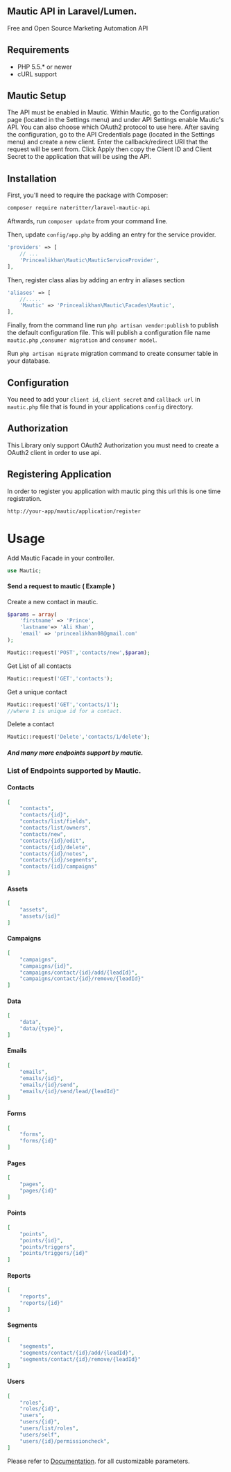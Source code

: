 ## Mautic API in Laravel/Lumen.
Free and Open Source Marketing Automation API

## Requirements
* PHP 5.5.* or newer
* cURL support

## Mautic Setup
The API must be enabled in Mautic. Within Mautic, go to the Configuration page (located in the Settings menu) and under API Settings enable
Mautic's API.  You can also choose which OAuth2 protocol to use here.  After saving the configuration, go to the API Credentials page
(located in the Settings menu) and create a new client.  Enter the callback/redirect URI that the request will be sent from.  Click Apply
then copy the Client ID and Client Secret to the application that will be using the API.

## Installation

First, you'll need to require the package with Composer:
```sh
composer require nateritter/laravel-mautic-api
```
Aftwards, run `composer update` from your command line.

Then, update `config/app.php` by adding an entry for the service provider.

```php
'providers' => [
	// ...
	'Princealikhan\Mautic\MauticServiceProvider',
],
```
Then, register class alias by adding an entry in aliases section
```php
'aliases' => [
    //.....
    'Mautic' => 'Princealikhan\Mautic\Facades\Mautic',
],
```
Finally, from the command line run `php artisan vendor:publish` to publish the default configuration file. 
This will publish a configuration file name `mautic.php` ,`consumer migration` and `consumer model`.

Run `php artisan migrate` migration command to create consumer table in your database. 

## Configuration
You need to add your `client id`, `client secret` and  `callback url`  in `mautic.php` file that is found in your applications `config` directory.

## Authorization
This Library only support OAuth2 Authorization
you must need to create a OAuth2 client in order to use api.

## Registering Application
In order to register you application with mautic ping this url this is one time registration.
```url
http://your-app/mautic/application/register
```


# Usage
Add Mautic Facade in your controller.
```php
use Mautic;
```
#### Send a request to mautic ( Example )
Create a new contact in mautic.
```php
$params = array(
    'firstname' => 'Prince',
    'lastname'=> 'Ali Khan',
    'email' => 'princealikhan08@gmail.com'
);

Mautic::request('POST','contacts/new',$param);
```
Get List of all contacts
```php
Mautic::request('GET','contacts');
```
Get a unique contact
```php
Mautic::request('GET','contacts/1');
//where 1 is unique id for a contact.
```

Delete a contact
```php
Mautic::request('Delete','contacts/1/delete');
```
##### And many more endpoints support by mautic.
### List of Endpoints supported by Mautic.

#### Contacts 
```json
[
    "contacts",
    "contacts/{id}",
    "contacts/list/fields",
    "contacts/list/owners",
    "contacts/new",
    "contacts/{id}/edit",
    "contacts/{id}/delete",
    "contacts/{id}/notes",
    "contacts/{id}/segments",
    "contacts/{id}/campaigns"
]
```

#### Assets 
```json
[
    "assets",
    "assets/{id}"
]
```

#### Campaigns 
```json
[
    "campaigns",
    "campaigns/{id}",
    "campaigns/contact/{id}/add/{leadId}",
    "campaigns/contact/{id}/remove/{leadId}"
]
```

#### Data 
```json
[
    "data",
    "data/{type}",
]
```
#### Emails 
```json
[
    "emails",
    "emails/{id}",
    "emails/{id}/send",
    "emails/{id}/send/lead/{leadId}"
]
```

#### Forms 
```json
[
    "forms",
    "forms/{id}"
]
```
#### Pages 
```json
[
    "pages",
    "pages/{id}"
]
```
#### Points 
```json
[
    "points",
    "points/{id}",
    "points/triggers",
    "points/triggers/{id}"
]
```
#### Reports 
```json
[
    "reports",
    "reports/{id}"
]
```
#### Segments 
```json
[
    "segments",
    "segments/contact/{id}/add/{leadId}",
    "segments/contact/{id}/remove/{leadId}"
]
```
#### Users 
```json
[
    "roles",
    "roles/{id}",
    "users",
    "users/{id}",
    "users/list/roles",
    "users/self",
    "users/{id}/permissioncheck",
]
```

Please refer to [Documentation](https://developer.mautic.org).
for all customizable parameters.
